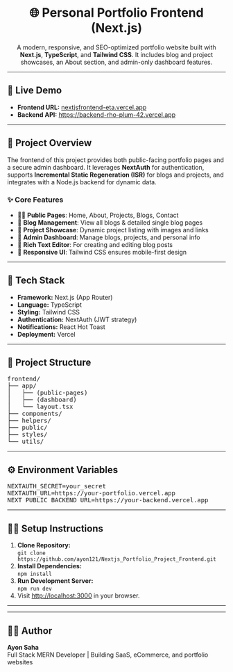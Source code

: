 <h1 align="center">🌐 Personal Portfolio Frontend (Next.js)</h1>

<p align="center">
A modern, responsive, and SEO-optimized portfolio website built with <strong>Next.js</strong>, <strong>TypeScript</strong>, and <strong>Tailwind CSS</strong>.
It includes blog and project showcases, an About section, and admin-only dashboard features.
</p>

<hr />

<h2>🚀 Live Demo</h2>
<ul>
  <li><strong>Frontend URL:</strong> <a href="nextjsfrontend-eta.vercel.app" target="_blank">nextjsfrontend-eta.vercel.app</a></li>
  <li><strong>Backend API:</strong> <a href="https://backend-rho-plum-42.vercel.app" target="_blank">https://backend-rho-plum-42.vercel.app</a></li>
</ul>

<hr />

<h2>📖 Project Overview</h2>
<p>
The frontend of this project provides both public-facing portfolio pages and a secure admin dashboard.
It leverages <strong>NextAuth</strong> for authentication, supports <strong>Incremental Static Regeneration (ISR)</strong> for blogs and projects, and integrates with a Node.js backend for dynamic data.
</p>

<h3>✨ Core Features</h3>
<ul>
  <li>🧑‍💻 <strong>Public Pages</strong>: Home, About, Projects, Blogs, Contact</li>
  <li>📝 <strong>Blog Management</strong>: View all blogs & detailed single blog pages</li>
  <li>💼 <strong>Project Showcase</strong>: Dynamic project listing with images and links</li>
  <li>🔐 <strong>Admin Dashboard</strong>: Manage blogs, projects, and personal info</li>
  <li>🧾 <strong>Rich Text Editor</strong>: For creating and editing blog posts</li>
  <li>📱 <strong>Responsive UI</strong>: Tailwind CSS ensures mobile-first design</li>
</ul>

<hr />

<h2>🧰 Tech Stack</h2>
<ul>
  <li><strong>Framework:</strong> Next.js (App Router)</li>
  <li><strong>Language:</strong> TypeScript</li>
  <li><strong>Styling:</strong> Tailwind CSS</li>
  <li><strong>Authentication:</strong> NextAuth (JWT strategy)</li>
  <li><strong>Notifications:</strong> React Hot Toast</li>
  <li><strong>Deployment:</strong> Vercel</li>
</ul>

<hr />

<h2>📂 Project Structure</h2>

<pre>
frontend/
├── app/
│   ├── (public-pages)
│   ├── (dashboard)
│   └── layout.tsx
├── components/
├── helpers/
├── public/
├── styles/
└── utils/
</pre>

<hr />

<h2>⚙️ Environment Variables</h2>
<pre>
NEXTAUTH_SECRET=your_secret
NEXTAUTH_URL=https://your-portfolio.vercel.app
NEXT_PUBLIC_BACKEND_URL=https://your-backend.vercel.app
</pre>

<hr />

<h2>🧑‍💻 Setup Instructions</h2>

<ol>
  <li><b>Clone Repository:</b><br>
    <code>git clone https://github.com/ayon121/Nextjs_Portfolio_Project_Frontend.git</code>
  </li>
  <li><b>Install Dependencies:</b><br>
    <code>npm install</code>
  </li>
  <li><b>Run Development Server:</b><br>
    <code>npm run dev</code>
  </li>
  <li>Visit <a href="http://localhost:3000" target="_blank">http://localhost:3000</a> in your browser.</li>
</ol>

<hr />


<hr />

<h2>👨‍💻 Author</h2>
<p><b>Ayon Saha</b><br>
Full Stack MERN Developer | Building SaaS, eCommerce, and portfolio websites<br>

